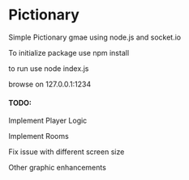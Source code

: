 # Pictionary
Simple Pictionary gmae using node.js and socket.io

To initialize package use npm install

to run use node index.js

browse on 127.0.0.1:1234

#### TODO:
Implement Player Logic

Implement Rooms

Fix issue with different screen size

Other graphic enhancements
